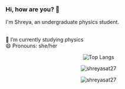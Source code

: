 ### Hi, how are you? 👋

I'm Shreya, an undergraduate physics student. 
<!--
**shreyasat27/shreyasat27** is a ✨ _special_ ✨ repository because its `README.md` (this file) appears on your GitHub profile.
science
Here are some ideas to get you started:
-->

<br> 🔭 I’m currently studying physics
<br> 😄 Pronouns: she/her




<div align="center">


![Top Langs](https://github-readme-stats.vercel.app/api/top-langs/?username=shreyasat27&hide_progress=true)

<p><img align="center" src="https://github-readme-streak-stats.herokuapp.com/?user=shreyasat27&theme=light" alt="shreyasat27" /></p>
<p><img align="center" src="https://github-readme-stats.vercel.app/api?username=shreyasat27&show_icons=true&locale=en&layout=compact&theme=light" alt="shreyasat27" /></p>

</div>


